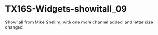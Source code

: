 # TX16S-Widgets-showitall_09
Showitall from Mike Shellim, with one more channel added, and letter size changed
